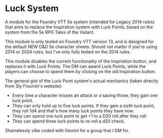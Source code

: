 # Luck System
A module for the Foundry VTT 5e system (intended for Legacy 2014 rules) that aims to replace the Inspiration system with Luck Points, based on the system from the 5e RPG Tales of the Vailant.

This module is only tested on Foundry VTT version 13, and is designed for the default NEW D&D 5e character sheets. Should not matter if you're using 2014 or 2024 rules, but I've only fully tested on the 2014 rules.

This module disables the current functionality of the Inspriation button, and replaces it with Luck Points. The DM can award Luck Points, while the players can choose to spend them by clicking on the old Inspiration button.

The general gist of the Luck Point system's actual mechanics (taken directly from Sly Flourish's website):
* Every time a character misses an attack or a saving throw, they gain one luck point.
* They can only hold up to five luck points. If they gain a sixth luck point, they roll 1d4 and that's how many luck points they have now.
* They can spend one luck point to get +1 to a D20 roll after they roll.
* They can spend three luck points to re-roll a d20 check.

Shamelessly vibe coded with Gemini for a group that I DM for.
